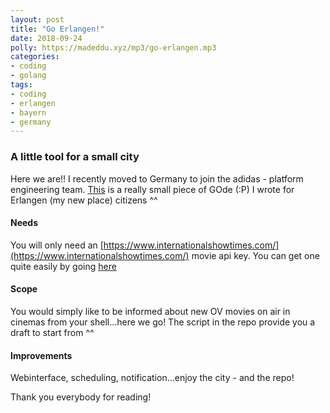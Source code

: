 ```yaml
---
layout: post
title: "Go Erlangen!"
date: 2018-09-24
polly: https://madeddu.xyz/mp3/go-erlangen.mp3
categories:
- coding
- golang
tags:
- coding
- erlangen
- bayern
- germany
---
```


### A little tool for a small city
Here we are!! I recently moved to Germany to join the adidas - platform engineering team. [This](https://github.com/made2591/go-erlangen) is a really small piece of GOde (:P) I wrote for Erlangen (my new place) citizens ^^

#### Needs
You will only need an [https://www.internationalshowtimes.com/](https://www.internationalshowtimes.com/) movie api key. You can get one quite easily by going [here](https://www.internationalshowtimes.com/signup.html)

#### Scope
You would simply like to be informed about new OV movies on air in cinemas from your shell...here we go! The script in the repo provide you a draft to start from ^^

#### Improvements
Webinterface, scheduling, notification...enjoy the city - and the repo!

Thank you everybody for reading!

